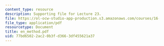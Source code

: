 ```yaml
---
content_type: resource
description: Supporting file for Lecture 23.
file: https://ol-ocw-studio-app-production.s3.amazonaws.com/courses/16-13-aerodynamics-of-viscous-fluids-fall-2003/77bd65022ac20b3fd3663df455621a37_en_method.pdf
file_type: application/pdf
resourcetype: Document
title: en_method.pdf
uid: 77bd6502-2ac2-0b3f-d366-3df455621a37
---
```

